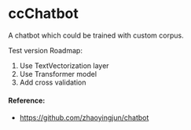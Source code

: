 # ccChatbot
A chatbot which could be trained with custom corpus.



Test version Roadmap:

1. Use TextVectorization layer
2. Use Transformer model
3. Add cross validation

#### Reference:

- https://github.com/zhaoyingjun/chatbot
